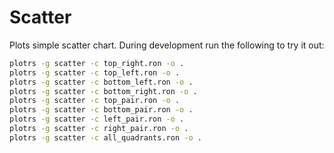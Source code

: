 # Scatter

Plots simple scatter chart. During development run the following to try it out:

```bash
plotrs -g scatter -c top_right.ron -o .
plotrs -g scatter -c top_left.ron -o .
plotrs -g scatter -c bottom_left.ron -o .
plotrs -g scatter -c bottom_right.ron -o .
plotrs -g scatter -c top_pair.ron -o .
plotrs -g scatter -c bottom_pair.ron -o .
plotrs -g scatter -c left_pair.ron -o .
plotrs -g scatter -c right_pair.ron -o .
plotrs -g scatter -c all_quadrants.ron -o .
```
